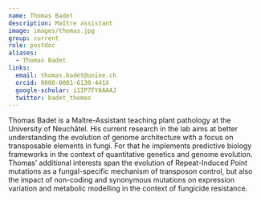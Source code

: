 ```yaml
---
name: Thomas Badet
description: Maître assistant
image: images/thomas.jpg
group: current
role: postdoc
aliases:
  - Thomas Badet
links:
  email: thomas.badet@unine.ch
  orcid: 0000-0001-6130-441X
  google-scholar: i1IP7FYAAAAJ
  twitter: badet_thomas
---
```


Thomas Badet is a Maître-Assistant teaching plant pathology at the University of Neuchâtel. His current research in the lab aims at better understanding the evolution of genome architecture with a focus on transposable elements in fungi. For that he implements predictive biology frameworks in the context of quantitative genetics and genome evolution. Thomas’ additional interests span the evolution of Repeat-Induced Point mutations as a fungal-specific mechanism of transposon control, but also the impact of non-coding and synonymous mutations on expression variation and metabolic modelling in the context of fungicide resistance.